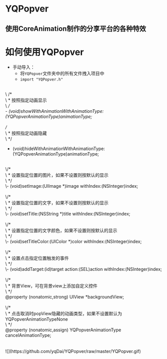 # YQPopver<br>
## 使用CoreAnimation制作的分享平台的各种特效<br>
# 如何使用YQPopver
* 手动导入：
  * 将`YQPopver`文件夹中的所有文件拽入项目中
  * `import "YQPopver.h"`
  <br>
 \ /*<br>
\ * 按照指定动画显示<br>
\ */<br>
\- (void)showWithAnimationWithAnimationType:(YQPopverAnimationType)animationType;<br>
<br>
\/*<br>
\ * 按照指定动画隐藏<br>
\ */<br>
- (void)hideWithAnimationWithAnimationType:(YQPopverAnimationType)animationType;<br>
<br>
\/*<br>
\ * 设置指定位置的图片，如果不设置则按默认的显示<br>
\ */<br>
\- (void)setImage:(UIImage *)image withIndex:(NSInteger)index;<br>
<br>
\/*<br>
\ * 设置指定位置的文字，如果不设置则按默认的显示<br>
\ */<br>
\- (void)setTitle:(NSString *)title withIndex:(NSInteger)index;<br>
<br>
\/*<br>
\ * 设置指定位置的文字颜色，如果不设置则按默认的显示<br>
\ */<br>
\- (void)setTitleColor:(UIColor *)color withIndex:(NSInteger)index;<br>
<br>
\/*<br>
\ * 设置点击指定位置触发的事件<br>
\ */<br>
\- (void)addTarget:(id)target action:(SEL)action withIndex:(NSInteger)index;<br>
<br>
\/*<br>
\ * 背景View，可在背景view上添加自定义控件<br>
\ */<br>
@property (nonatomic,strong) UIView *backgroundView;<br>
<br>
\/*<br>
\ * 点击取消时popView隐藏的动画类型，如果不设置默认为YQPopverAnimationTypeNone<br>
\ */<br>
@property (nonatomic,assign) YQPopverAnimationType cancelAnimationType;<br><br><br>
![](https://github.com/yqDai/YQPopver/raw/master/YQPopver.gif)
